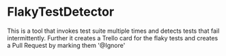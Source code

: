 # FlakyTestDetector
This is a tool that invokes test suite multiple times and detects tests that fail intermittently. Further it creates a Trello card for the flaky tests and creates a Pull Request by marking them '@Ignore'

